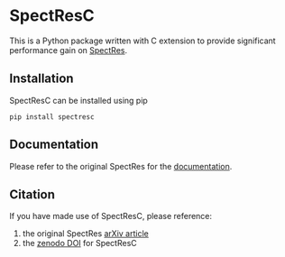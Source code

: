 # SpectResC

This is a Python package written with C extension to provide significant performance gain on [SpectRes](https://github.com/ACCarnall/SpectRes).

## Installation

SpectResC can be installed using pip

```
pip install spectresc
```

## Documentation

Please refer to the original SpectRes for the [documentation](https://spectres.readthedocs.io).

## Citation

If you have made use of SpectResC, please reference:

1. the original SpectRes [arXiv article](https://arxiv.org/abs/1705.05165)
2. the [zenodo DOI](...) for SpectResC 
